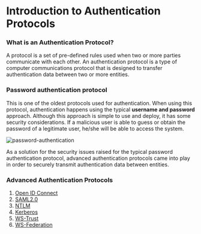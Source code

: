 # Introduction to Authentication Protocols

### What is an Authentication Protocol?
A protocol is a set of pre-defined rules used when two or more parties communicate with each other. An authentication protocol
is a type of computer communications protocol that is designed to transfer authentication data between two or more entities.

### Password authentication protocol
This is one of the oldest protocols used for authentication. When
using this protocol, authentication happens using the typical **username
and password** approach. Although this approach is simple to use and
deploy, it has some security considerations. If a malicious user is able
to guess or obtain the password of a legitimate user, he/she will be able to 
access the system.

![password-authentication](/assets/img/concepts/password-authentication-protocol.png)

As a solution for the security issues raised for the typical password authentication protocol, advanced authentication protocols came into play in order to securely transmit authentication data between entities.

### Advanced Authentication Protocols

1. [Open ID Connect](intro-oidc.md)
2. [SAML2.0](insertlink)
3. [NTLM](insertlink)
4. [Kerberos](insertlink)
5. [WS-Trust](insertlink)
6. [WS-Federation](insertlink)
